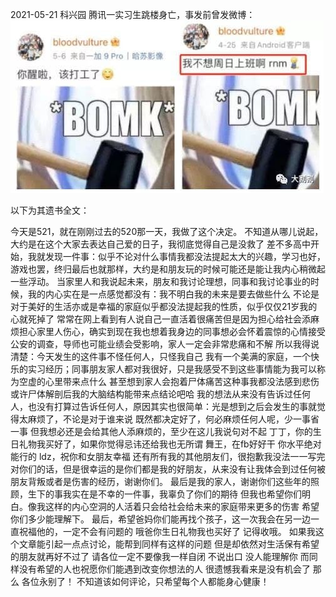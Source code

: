 2021-05-21 科兴园 腾讯一实习生跳楼身亡，事发前曾发微博：
![img](https://github.com/EvilTencent/The-Evil-Of-Tencent/blob/main/img1.png)

以下为其遗书全文：

今天是521，就在刚刚过去的520那一天，我做了这个决定。
不知道从哪儿说起，大约是在这个大家去表达自己爱的日子，我彻底觉得自己是没救了
差不多高中开始，我就发现一件事：似乎不论对什么事情我都没法提起太大的兴趣，学习也好，游戏也罢，终归最后也就那样，大约是和朋友玩的时候可能还是能让我内心稍微起一些浮动。
当家里人和我说起未来，朋友和我讨论理想，同事和我讨论事业的时候，我的内心实在是一点感觉都没有：我不明白我的未来是要去做些什么 不论是对于美好的生活亦或是幸福的家庭似乎都没法提起我的性质，似乎仅仅21岁我的心就死掉了
常常在网上看到有人说自己一直活着很痛苦但是因为担心给社会添麻烦担心家里人伤心，确实到现在我也想着我身边的同事想必会怀着震惊的心情接受公安的调查，导师也可能业绩会受影响，家人一定会非常悲痛和不解 所以我得说清楚：今天发生的这件事不怪任何人，只怪我自己 我有一个美满的家庭，一个快乐的实习经历；同事朋友家人都对我很好，只是我感受不到这些事情能为我可以称为空虚的心里带来点什么 甚至想到家人会抱着尸体痛苦这种事我都没法感到悲伤 或许尸体解剖后我的大脑结构能带来点结论吧哈
我的想法从来没有告诉过任何人，也没有打算过告诉任何人，原因其实也很简单：光是想到之后会发生的事就觉得太麻烦了，不论是对于谁来说 既然都决定好了，何必麻烦任何人呢，少一事省一事
但我想必还是会给其他人添麻烦的，至少在这儿我说句对不起
丁丁，你的生日礼物我买好了，如果你觉得忌讳还给我也无所谓
舞王，在fb好好干 你水平绝对能行的
ldz，祝你和女朋友幸福
还有所有我的其他朋友们，很抱歉我没法一一写完对你们的话，但是很幸运的是你们都是我的好朋友，从来没有让我体会到过任何被朋友背叛或者是伤害的经历，谢谢你们。
最后是我的家人，谢谢你们这些年的照顾，生下的事我实在是不幸的一件事，我辜负了你们的期待 但我也希望你们明白。像我这样的内心空洞的人活着只会给社会给未来的家庭带来更多的伤害 希望你们多少能理解下。
最后，希望爸妈你们能再找个孩子，这一次我会在另一边一直祝福他的，一定不会有问题的
哦爸你生日礼物我也买好了 记得收哦。
如果我这个文章能引起一点点讨论，能帮到同样有这样的问题 但是却依然对生活保有希望的朋友就再好不过了 请各位一定不要像我一样自闭 不说出口 没人能理解你 而同样没有希望的人也祝愿你们能遇到改变你想法的人 很遗憾我看来是没有机会了
那么 各位永别了！
不知道该如何评论，只希望每个人都能身心健康！
